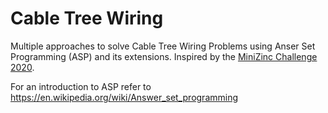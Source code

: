 # Cable Tree Wiring

Multiple approaches to solve Cable Tree Wiring Problems using Anser Set Programming (ASP) and its extensions. Inspired by the [MiniZinc Challenge 2020](https://www.minizinc.org/challenge2020/results2020.html).

For an introduction to ASP refer to https://en.wikipedia.org/wiki/Answer_set_programming 
